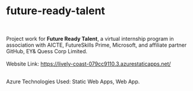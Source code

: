 # future-ready-talent
<br> 

Project work for **Future Ready Talent**, a virtual internship program in association with AICTE, FutureSkills Prime, Microsoft, and affiliate partner GitHub, EY& Quess Corp Limited.
<br> <br>
Website Link: https://lively-coast-079cc9110.3.azurestaticapps.net/
<br> <br>

Azure Technologies Used: Static Web Apps, Web App.

